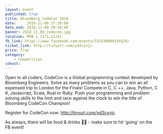 ```yaml
---
layout: event
published: true
title: Bloomberg CodeCon 2018
date:     2018-11-09 17:30:00
date_end: 2018-11-09 20:30:00
banner: 2018_11_09_codecon.jpg
location: MVB 1.11/1.11(A)
fb_link: https://www.facebook.com/events/331538004319329/
ticket_link: http://tinyurl.com/yd3cyvjc
price: Free
category:
    - Competition
cohost:
---
```


Open to all coders, CodeCon is a Global programming contest developed by
Bloomberg Engineers. Solve as many problems as you can to win an all expensed
trip to London for the Finals! Compete in C, C ++, Java, Python, C #, Javascript,
Scala, Rust or Ruby. Push your programming and problem solving skills to the limit
and race against the clock to win the title of Bloomberg CodeCon Champion!

Register for CodeCon now:
http://tinyurl.com/yd3cyvjc

As always, there will be food & drinks 🍕🥙 - make sure to hit 'going' on the FB event!
